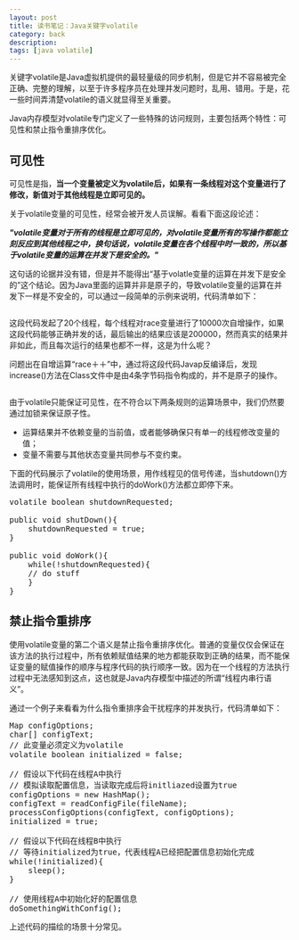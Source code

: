```yaml
---
layout: post
title: 读书笔记：Java关键字volatile
category: back
description:
tags: [java volatile]
---
```


关键字volatile是Java虚拟机提供的最轻量级的同步机制，但是它并不容易被完全正确、完整的理解，以至于许多程序员在处理并发问题时，乱用、错用。于是，花一些时间弄清楚volatile的语义就显得至关重要。

Java内存模型对volatile专门定义了一些特殊的访问规则，主要包括两个特性：可见性和禁止指令重排序优化。

## **可见性**

可见性是指，**当一个变量被定义为volatile后，如果有一条线程对这个变量进行了修改，新值对于其他线程是立即可见的。**

关于volatile变量的可见性，经常会被开发人员误解。看看下面这段论述：

***"volatile变量对于所有的线程是立即可见的，对volatile变量所有的写操作都能立刻反应到其他线程之中，换句话说，volatile变量在各个线程中时一致的，所以基于volatile变量的运算在并发下是安全的。"***

这句话的论据并没有错，但是并不能得出“基于volatle变量的运算在并发下是安全的”这个结论。因为Java里面的运算并非是原子的，导致volatile变量的运算在并发下一样是不安全的，可以通过一段简单的示例来说明，代码清单如下：

<pre class="brush: java">
</pre>

这段代码发起了20个线程，每个线程对race变量进行了10000次自增操作，如果这段代码能够正确并发的话，最后输出的结果应该是200000，然而真实的结果并非如此，而且每次运行的结果也都不一样，这是为什么呢？

问题出在自增运算“race＋＋”中，通过将这段代码Javap反编译后，发现increase()方法在Class文件中是由4条字节码指令构成的，并不是原子的操作。

<pre class="brush: java">
</pre>

由于volatile只能保证可见性，在不符合以下两条规则的运算场景中，我们仍然要通过加锁来保证原子性。

* 运算结果并不依赖变量的当前值，或者能够确保只有单一的线程修改变量的值；
* 变量不需要与其他状态变量共同参与不变约束。

下面的代码展示了volatile的使用场景，用作线程见的信号传递，当shutdown()方法调用时，能保证所有线程中执行的doWork()方法都立即停下来。

<pre class="brush: java">
volatile boolean shutdownRequested;

public void shutDown(){
    shutdownRequested = true;
}

public void doWork(){
    while(!shutdownRequested){
    // do stuff
    }
}
</pre>

## **禁止指令重排序**

使用volatile变量的第二个语义是禁止指令重排序优化。普通的变量仅仅会保证在该方法的执行过程中，所有依赖赋值结果的地方都能获取到正确的结果，而不能保证变量的赋值操作的顺序与程序代码的执行顺序一致。因为在一个线程的方法执行过程中无法感知到这点，这也就是Java内存模型中描述的所谓“线程内串行语义”。

通过一个例子来看看为什么指令重排序会干扰程序的并发执行，代码清单如下：

<pre class="brush: java">
Map configOptions;
char[] configText;
// 此变量必须定义为volatile
volatile boolean initialized = false;

// 假设以下代码在线程A中执行
// 模拟读取配置信息，当读取完成后将initliazed设置为true
configOptions = new HashMap();
configText = readConfigFile(fileName);
processConfigOptions(configText, configOptions);
initialized = true;

// 假设以下代码在线程B中执行
// 等待initialized为true，代表线程A已经把配置信息初始化完成
while(!initialized){
    sleep();
}

// 使用线程A中初始化好的配置信息
doSomethingWithConfig();
</pre>

上述代码的描绘的场景十分常见。